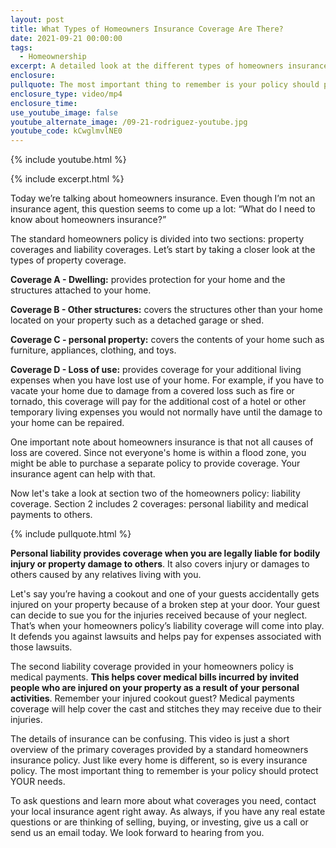 ```yaml
---
layout: post
title: What Types of Homeowners Insurance Coverage Are There?
date: 2021-09-21 00:00:00
tags:
  - Homeownership
excerpt: A detailed look at the different types of homeowners insurance.
enclosure:
pullquote: The most important thing to remember is your policy should protect YOUR needs.
enclosure_type: video/mp4
enclosure_time:
use_youtube_image: false
youtube_alternate_image: /09-21-rodriguez-youtube.jpg
youtube_code: kCwglmvlNE0
---
```

{% include youtube.html %}

{% include excerpt.html %}

Today we’re talking about homeowners insurance. Even though I’m not an insurance agent, this question seems to come up a lot: “What do I need to know about homeowners insurance?”

The standard homeowners policy is divided into two sections: property coverages and liability coverages. Let’s start by taking a closer look at the types of property coverage.

**Coverage A - Dwelling:** provides protection for your home and the structures attached to your home.

**Coverage B - Other structures:** covers the structures other than your home located on your property such as a detached garage or shed.

**Coverage C - personal property:** covers the contents of your home such as furniture, appliances, clothing, and toys.

**Coverage D - Loss of use:** provides coverage for your additional living expenses when you have lost use of your home. For example, if you have to vacate your home due to damage from a covered loss such as fire or tornado, this coverage will pay for the additional cost of a hotel or other temporary living expenses you would not normally have until the damage to your home can be repaired.

One important note about homeowners insurance is that not all causes of loss are covered. Since not everyone's home is within a flood zone, you might be able to purchase a separate policy to provide coverage. Your insurance agent can help with that.

Now let's take a look at section two of the homeowners policy: liability coverage. Section 2 includes 2 coverages: personal liability and medical payments to others.

{% include pullquote.html %}

**Personal liability provides coverage when you are legally liable for bodily injury or property damage to others**. It also covers injury or damages to others caused by any relatives living with you.

Let's say you’re having a cookout and one of your guests accidentally gets injured on your property because of a broken step at your door. Your guest can decide to sue you for the injuries received because of your neglect. That’s when your homeowners policy’s liability coverage will come into play. It defends you against lawsuits and helps pay for expenses associated with those lawsuits.

The second liability coverage provided in your homeowners policy is medical payments. **This helps cover medical bills incurred by invited people who are injured on your property as a result of your personal activities**. Remember your injured cookout guest? Medical payments coverage will help cover the cast and stitches they may receive due to their injuries.

The details of insurance can be confusing. This video is just a short overview of the primary coverages provided by a standard homeowners insurance policy. Just like every home is different, so is every insurance policy. The most important thing to remember is your policy should protect YOUR needs.

To ask questions and learn more about what coverages you need, contact your local insurance agent right away. As always, if you have any real estate questions or are thinking of selling, buying, or investing, give us a call or send us an email today. We look forward to hearing from you.
